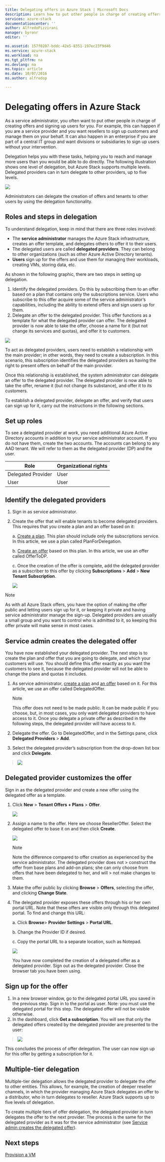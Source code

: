 ```yaml
---
title: Delegating offers in Azure Stack | Microsoft Docs
description: Learn how to put other people in charge of creating offers and signing up users for you.
services: azure-stack
documentationcenter: ''
author: AlfredoPizzirani
manager: byronr
editor: ''

ms.assetid: 157f0207-bddc-42e5-8351-197ec23f9d46
ms.service: azure-stack
ms.workload: na
ms.tgt_pltfrm: na
ms.devlang: na
ms.topic: article
ms.date: 10/07/2016
ms.author: alfredop

---
```

# Delegating offers in Azure Stack
As a service administrator, you often want to put other people in charge
of creating offers and signing up users for you. For example, this can
happen if you are a service provider and you want resellers to sign up
customers and manage them on your behalf. It can also happen in an
enterprise if you are part of a central IT group and want divisions or
subsidiaries to sign up users without your intervention.

Delegation helps you with these tasks, helping you to reach and manage
more users than you would be able to do directly. The following
illustration shows one level of delegation, but Azure Stack supports
multiple levels. Delegated providers can in turn delegate to other
providers, up to five levels.

![](media/azure-stack-delegated-provider/image1.png)

Administrators can delegate the creation of offers and tenants
to other users by using the delegation functionality.

## Roles and steps in delegation
To understand delegation, keep in mind that there are three roles
involved:

* The **service administrator** manages the Azure Stack
  infrastructure, creates an offer template, and delegates others to
  offer it to their users.
* The delegated users are called **delegated providers**. They can
  belong to other organizations (such as other Azure Active
  Directory tenants).
* **Users** sign up for the offers and use them for managing their
  workloads, creating VMs, storing data, etc.

As shown in the following graphic, there are two steps in setting up
delegation.

1. Identify the delegated providers. Do this by subscribing them to an
   offer based on a plan that contains only the subscriptions service.
   Users who subscribe to this offer acquire some of the service
   administrator’s capabilities, including the ability to extend offers
   and sign users up for them.
2. Delegate an offer to the delegated provider. This offer functions as
   a template for what the delegated provider can offer. The delegated
   provider is now able to take the offer, choose a name for it (but
   not change its services and quotas), and offer it to customers.

![](media/azure-stack-delegated-provider/image2.png)

To act as delegated providers, users need to establish a relationship
with the main provider; in other words, they need to create a
subscription. In this scenario, this subscription identifies the
delegated providers as having the right to present offers on behalf of
the main provider.

Once this relationship is established, the system administrator can
delegate an offer to the delegated provider. The delegated provider is
now able to take the offer, rename it (but not change its substance),
and offer it to its customers.

To establish a delegated provider, delegate an offer, and verify that
users can sign up for it, carry out the instructions in the following
sections.

## Set up roles
To see a delegated provider at work, you need additional Azure
Active Directory accounts in addition to your service administrator
account. If you do not have them, create the two accounts. The accounts
can belong to any AAD tenant. We will refer to them as the delegated
provider (DP) and the user.

| **Role** | **Organizational rights** |
| --- | --- |
| Delegated Provider |User |
| User |User |

## Identify the delegated providers
1. Sign in as service administrator.
2. Create the offer that will enable tenants to become
   delegated providers. This requires that you create a plan and an
   offer based on it:
   
   a.  [Create a plan](azure-stack-create-plan.md).
       This plan should include only the subscriptions service. In this
       article, we use a plan called PlanForDelegation.
   
   b.  [Create an offer](azure-stack-create-offer.md)
       based on this plan. In this article, we use an offer
       called OfferToDP.
   
   c.  Once the creation of the offer is complete, add the delegated provider as a subscriber to this offer by clicking
       **Subscriptions** &gt; **Add** &gt; **New Tenant Subscription**.
   
   ![](media/azure-stack-delegated-provider/image3.png)

> [!NOTE]
> As with all Azure Stack offers, you have the option of making
> the offer public and letting users sign up for it, or keeping it
> private and having service administrator manage the sign-up. Delegated
> providers are usually a small group and you want to control who is
> admitted to it, so keeping this offer private will make sense in most
> cases.
> 
> 

## Service admin creates the delegated offer
You have now established your delegated provider. The next step is to
create the plan and offer that you are going to delegate, and which your
customers will use. You should define this offer exactly as you want the
customers to see it, because the delegated provider will not be able to
change the plans and quotas it includes.

1. As service administrator, [create a
   plan](azure-stack-create-plan.md)
   and [an
   offer](azure-stack-create-offer.md)
   based on it. For this article, we use an offer
   called DelegatedOffer.
   
   > [!NOTE]
   > This offer does not need to be made public. It can be made
   > public if you choose, but, in most cases, you only want delegated
   > providers to have access to it. Once you delegate a private offer as
   > described in the following steps, the delegated provider will have
   > access to it.
   > 
   > 
2. Delegate the offer. Go to DelegatedOffer, and in the Settings pane,
   click **Delegated Providers** &gt; **Add**.
3. Select the delegated provider’s subscription from the drop-down list
   box and click **Delegate**.

> ![](media/azure-stack-delegated-provider/image4.png)
> 
> 

## Delegated provider customizes the offer
Sign in as the delegated provider and create a new offer using the delegated offer as a template.

1. Click **New** &gt; **Tenant Offers + Plans** &gt; **Offer**.

    ![](media/azure-stack-delegated-provider/image5.png)


1. Assign a name to the offer. Here we choose ResellerOffer. Select the delegated offer to base it on and then click **Create**.
   
   ![](media/azure-stack-delegated-provider/image6.png)

    >[!NOTE] 
    > Note the difference compared to offer creation as experienced by the service administrator. The delegated provider does not           > construct the offer from base plans and add-on plans; she can only choose from offers that have been delegated to her, and will       > not make changes to them.

1. Make the offer public by clicking **Browse** &gt; **Offers**, selecting the offer, and clicking **Change State**.
2. The delegated provider exposes these offers through his or her own portal URL. Note that these offers are visible only through this    delegated portal. To find and change this URL:
   
    a.  Click **Browse**&gt; **Provider Settings** &gt; **Portal URL**.
   
    b.  Change the Provider ID if desired.
   
    c.  Copy the portal URL to a separate location, such as Notepad.
   
    ![](media/azure-stack-delegated-provider/image7.png)
   
   <!-- -->
   You have now completed the creation of a delegated offer as a delegated provider. Sign out as the delegated provider. Close the browser tab you have been using.

## Sign up for the offer
1. In a new browser window, go to the delegated portal URL you saved in
   the previous step. Sign in to the portal as user. Note: you must use
   the delegated portal for this step. The delegated offer will not be
   visible otherwise.
2. In the dashboard, click **Get a subscription**. You will see that
   only the delegated offers created by the delegated provider are
   presented to the user:

> ![](media/azure-stack-delegated-provider/image8.png)
> 
> 

This concludes the process of offer delegation. The user can now sign up
for this offer by getting a subscription for it.

## Multiple-tier delegation
Multiple-tier delegation allows the delegated provider to delegate the
offer to other entities. This allows, for example, the creation of
deeper reseller channels, in which the provider managing Azure Stack
delegates an offer to a distributor, who in turn delegates to reseller.
Azure Stack supports up to five levels of delegation.

To create multiple tiers of offer delegation, the delegated provider in
turn delegates the offer to the next provider. The process is the same
for the delegated provider as it was for the service administrator (see
[Service admin creates the delegated
offer](#service-admin-creates-the-delegated-offer)).

## Next steps
[Provision a VM](azure-stack-provision-vm.md)

